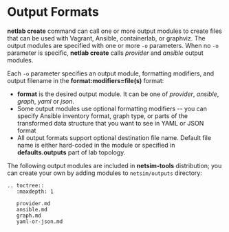 # Output Formats

**netlab create** command can call one or more output modules to create files that can be used with Vagrant, Ansible, containerlab, or graphviz. The output modules are specified with one or more `-o` parameters. When no `-o` parameter is specific, **netlab create** calls *provider* and *ansible* output modules.

Each `-o` parameter specifies an output module, formatting modifiers, and output filename in the **format:modifiers=file(s)** format:

* **format** is the desired output module. It can be one of *provider*, *ansible*, *graph*, *yaml* or *json*.
* Some output modules use optional formatting modifiers -- you can specify Ansible inventory format, graph type, or parts of the transformed data structure that you want to see in YAML or JSON format
* All output formats support optional destination file name. Default file name is either hard-coded in the module or specified in **defaults.outputs** part of lab topology.

The following output modules are included in **netsim-tools** distribution; you can create your own by adding modules to `netsim/outputs` directory:

```eval_rst
.. toctree::
   :maxdepth: 1

   provider.md
   ansible.md
   graph.md
   yaml-or-json.md
```
